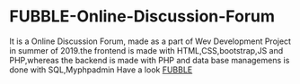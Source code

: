 # FUBBLE-Online-Discussion-Forum

It is a Online Discussion Forum, made as a part of  Wev Development Project in summer of 2019.the frontend is made with HTML,CSS,bootstrap,JS and PHP,whereas the backend is made with PHP and data base managemens is done with SQL,Myphpadmin 
Have a look [FUBBLE](http://fubble.tk/)
